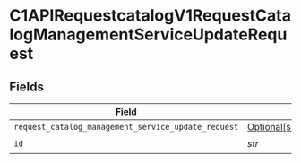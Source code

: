 # C1APIRequestcatalogV1RequestCatalogManagementServiceUpdateRequest


## Fields

| Field                                                                                                                                | Type                                                                                                                                 | Required                                                                                                                             | Description                                                                                                                          |
| ------------------------------------------------------------------------------------------------------------------------------------ | ------------------------------------------------------------------------------------------------------------------------------------ | ------------------------------------------------------------------------------------------------------------------------------------ | ------------------------------------------------------------------------------------------------------------------------------------ |
| `request_catalog_management_service_update_request`                                                                                  | [Optional[shared.RequestCatalogManagementServiceUpdateRequest]](../../models/shared/requestcatalogmanagementserviceupdaterequest.md) | :heavy_minus_sign:                                                                                                                   | N/A                                                                                                                                  |
| `id`                                                                                                                                 | *str*                                                                                                                                | :heavy_check_mark:                                                                                                                   | N/A                                                                                                                                  |